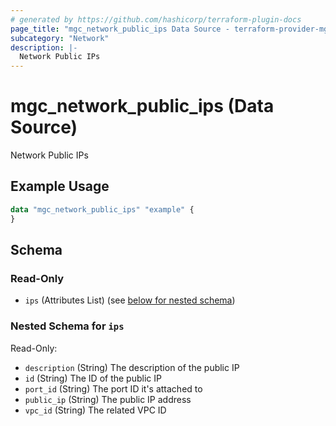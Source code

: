 ```yaml
---
# generated by https://github.com/hashicorp/terraform-plugin-docs
page_title: "mgc_network_public_ips Data Source - terraform-provider-mgc"
subcategory: "Network"
description: |-
  Network Public IPs
---
```


# mgc_network_public_ips (Data Source)

Network Public IPs

## Example Usage

```terraform
data "mgc_network_public_ips" "example" {
}
```

<!-- schema generated by tfplugindocs -->
## Schema

### Read-Only

- `ips` (Attributes List) (see [below for nested schema](#nestedatt--ips))

<a id="nestedatt--ips"></a>
### Nested Schema for `ips`

Read-Only:

- `description` (String) The description of the public IP
- `id` (String) The ID of the public IP
- `port_id` (String) The port ID it's attached to
- `public_ip` (String) The public IP address
- `vpc_id` (String) The related VPC ID
